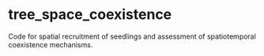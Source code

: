 # tree_space_coexistence
Code for spatial recruitment of seedlings and assessment of spatiotemporal coexistence mechanisms.

